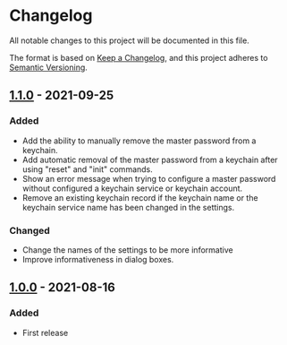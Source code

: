 # Changelog

All notable changes to this project will be documented in this file.

The format is based on [Keep a Changelog](https://keepachangelog.com/en/1.0.0/),
and this project adheres to [Semantic Versioning](https://semver.org/spec/v2.0.0.html).

## [1.1.0] - 2021-09-25

### Added 

- Add the ability to manually remove the master password from a keychain.
- Add automatic removal of the master password from a keychain 
  after using "reset" and "init" commands.
- Show an error message when trying to configure a master password 
  without configured a keychain service or keychain account. 
- Remove an existing keychain record if the keychain name or the keychain 
  service name has been changed in the settings.

### Changed

- Change the names of the settings to be more informative
- Improve informativeness in dialog boxes.

## [1.0.0] - 2021-08-16

### Added

- First release

[1.1.0]: https://github.com/lxbrvr/alfred-keepassxc-workflow/compare/1.0.0...1.1.0
[1.0.0]: https://github.com/lxbrvr/alfred-keepassxc-workflow/releases/tag/1.0.0
